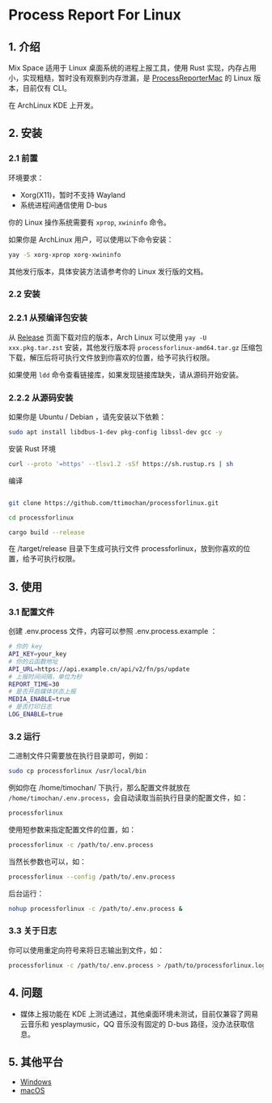 # Process Report For Linux

## 1. 介绍

Mix Space 适用于 Linux 桌面系统的进程上报工具，使用 Rust 实现，内存占用小，实现粗糙，暂时没有观察到内存泄漏，是 [ProcessReporterMac](https://github.com/mx-space/ProcessReporterMac) 的 Linux 版本，目前仅有 CLI。

在 ArchLinux KDE 上开发。

## 2. 安装

### 2.1 前置

环境要求：

- Xorg(X11)，暂时不支持 Wayland
- 系统进程间通信使用 D-bus

你的 Linux 操作系统需要有 `xprop`, `xwininfo` 命令。

如果你是 ArchLinux 用户，可以使用以下命令安装：

```bash
yay -S xorg-xprop xorg-xwininfo
```

其他发行版本，具体安装方法请参考你的 Linux 发行版的文档。

### 2.2 安装

### 2.2.1 从预编译包安装

从 [Release](https://github.com/ttimochan/processforlinux/releases) 页面下载对应的版本，Arch Linux 可以使用 `yay -U xxx.pkg.tar.zst` 安装，其他发行版本将 `processforlinux-amd64.tar.gz` 压缩包下载，解压后将可执行文件放到你喜欢的位置，给予可执行权限。

如果使用 `ldd` 命令查看链接库，如果发现链接库缺失，请从源码开始安装。

### 2.2.2 从源码安装

如果你是 Ubuntu / Debian ，请先安装以下依赖：

```bash
sudo apt install libdbus-1-dev pkg-config libssl-dev gcc -y
```

安装 Rust 环境

```bash
curl --proto '=https' --tlsv1.2 -sSf https://sh.rustup.rs | sh
```

编译

```bash

git clone https://github.com/ttimochan/processforlinux.git

cd processforlinux

cargo build --release
```

在 /target/release 目录下生成可执行文件 processforlinux，放到你喜欢的位置，给予可执行权限。

## 3. 使用

### 3.1 配置文件

创建 .env.process 文件，内容可以参照 .env.process.example ：

```sh
# 你的 key
API_KEY=your_key
# 你的云函数地址
API_URL=https://api.example.cn/api/v2/fn/ps/update
# 上报时间间隔，单位为秒
REPORT_TIME=30
# 是否开启媒体状态上报
MEDIA_ENABLE=true 
# 是否打印日志
LOG_ENABLE=true 
```

### 3.2 运行

二进制文件只需要放在执行目录即可，例如：

```bash
sudo cp processforlinux /usr/local/bin
```

例如你在 /home/timochan/ 下执行，那么配置文件就放在 `/home/timochan/.env.process`，会自动读取当前执行目录的配置文件，如：

```bash
processforlinux
```

使用短参数来指定配置文件的位置，如：

```bash
processforlinux -c /path/to/.env.process
```

当然长参数也可以，如：

```bash
processforlinux --config /path/to/.env.process
```

后台运行：

```bash
nohup processforlinux -c /path/to/.env.process &
```

### 3.3 关于日志

你可以使用重定向符号来将日志输出到文件，如：

```bash
processforlinux -c /path/to/.env.process > /path/to/processforlinux.log
```

## 4. 问题

- 媒体上报功能在 KDE 上测试通过，其他桌面环境未测试，目前仅兼容了网易云音乐和 yesplaymusic，QQ 音乐没有固定的 D-bus 路径，没办法获取信息。

## 5. 其他平台

- [Windows](https://github.com/TNXG/ProcessReporterWinpy)
- [macOS](https://github.com/mx-space/ProcessReporterMac)
